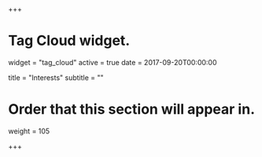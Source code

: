 +++
# Tag Cloud widget.
widget = "tag_cloud"
active = true
date = 2017-09-20T00:00:00

title = "Interests"
subtitle = ""

# Order that this section will appear in.
weight = 105

+++
